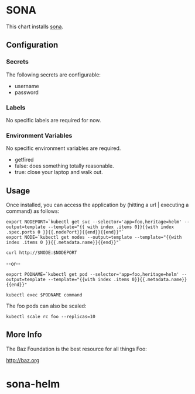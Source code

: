 # SONA

This chart installs [sona](http://https://wiki.onosproject.org/display/ONOS/SONA%3A+DC+Network+Virtualization).

## Configuration
<!-- this section is optional if there is nothing special about your config --> 
### Secrets

The following secrets are configurable:

- username
- password

### Labels

No specific labels are required for now.

### Environment Variables

No specific environment variables are required.

- getfired
 - false: does something totally reasonable.
 - true: close your laptop and walk out.

## Usage

Once installed, you can access the application by (hitting a url | executing a command) as follows:

```console
export NODEPORT=`kubectl get svc --selector='app=foo,heritage=helm' --output=template --template="{{ with index .items 0}}{{with index .spec.ports 0 }}{{.nodePort}}{{end}}{{end}}"`
export NODE=`kubectl get nodes --output=template --template="{{with index .items 0 }}{{.metadata.name}}{{end}}"`

curl http://$NODE:$NODEPORT
```
--or--

```console 
export PODNAME=`kubectl get pod --selector='app=foo,heritage=helm' --output=template --template="{{with index .items 0}}{{.metadata.name}}{{end}}"

kubectl exec $PODNAME command
```

The foo pods can also be scaled:

```console
kubectl scale rc foo --replicas=10
```

## More Info

The Baz Foundation is the best resource for all things Foo:

http://baz.org
# sona-helm
